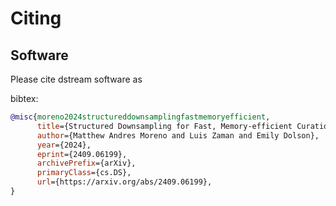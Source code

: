 # Citing

<!-- You can also access metadata to cite hstrat in our `CITATION.cff` file [here](https://github.com/mmore500/hstrat/blob/master/CITATION.cff). Formatted citations were generated via https://bibtex.online. -->

## Software

Please cite dstream software as

bibtex:

```bibtex
@misc{moreno2024structureddownsamplingfastmemoryefficient,
      title={Structured Downsampling for Fast, Memory-efficient Curation of Online Data Streams},
      author={Matthew Andres Moreno and Luis Zaman and Emily Dolson},
      year={2024},
      eprint={2409.06199},
      archivePrefix={arXiv},
      primaryClass={cs.DS},
      url={https://arxiv.org/abs/2409.06199},
}
```